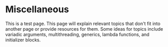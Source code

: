 # Miscellaneous

This is a test page. This page will explain relevant topics that don't fit into another page or provide resources for them. Some ideas for topics include variadic arguments, multithreading, generics, lambda functions, and initializer blocks.
